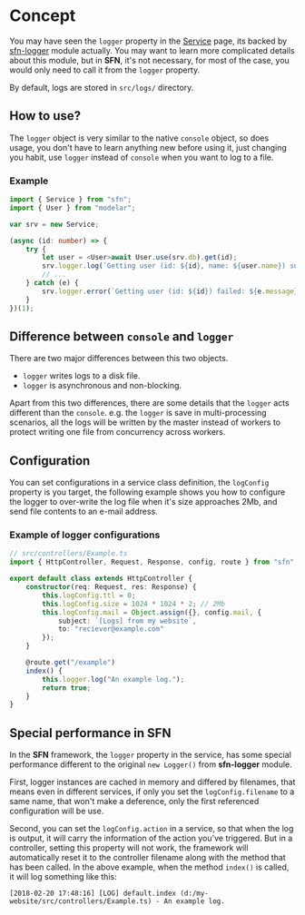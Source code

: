 # Concept

You may have seen the `logger` property in the [Service](./service) page, its 
backed by [sfn-logger](https://github.com/hyurl/sfn-logger) module actually.
You may want to learn more complicated details about this module, but in 
**SFN**, it's not necessary, for most of the case, you would only need to call
it from the `logger` property.

By default, logs are stored in `src/logs/` directory.

## How to use?

The `logger` object is very similar to the native `console` object, so does 
usage, you don't have to learn anything new before using it, just changing you 
habit, use `logger` instead of `console` when you want to log to a file.

### Example

```typescript
import { Service } from "sfn";
import { User } from "modelar";

var srv = new Service;

(async (id: number) => {
    try {
        let user = <User>await User.use(srv.db).get(id);
        srv.logger.log(`Getting user (id: ${id}, name: ${user.name}) succeed.`);
        // ...
    } catch (e) {
        srv.logger.error(`Getting user (id: ${id}) failed: ${e.message}.`);
    }
})(1);
```

## Difference between `console` and `logger`

There are two major differences between this two objects. 

- `logger` writes logs to a disk file.
- `logger` is asynchronous and non-blocking.

Apart from this two differences, there are some details that the `logger` acts
different than the `console`. e.g. the `logger` is save in multi-processing 
scenarios, all the logs will be written by the master instead of workers to 
protect writing one file from concurrency across workers.

## Configuration

You can set configurations in a service class definition, the `logConfig` 
property is you target, the following example shows you how to configure the 
logger to over-write the log file when it's size approaches 2Mb, and send file
contents to an e-mail address.

### Example of logger configurations

```typescript
// src/controllers/Example.ts
import { HttpController, Request, Response, config, route } from "sfn";

export default class extends HttpController {
    constructor(req: Request, res: Response) {
        this.logConfig.ttl = 0;
        this.logConfig.size = 1024 * 1024 * 2; // 2Mb
        this.logConfig.mail = Object.assign({}, config.mail, {
            subject: `[Logs] from my website`,
            to: "reciever@example.com"
        });
    }

    @route.get("/example")
    index() {
        this.logger.log("An example log.");
        return true;
    }
}
```

## Special performance in **SFN**

In the **SFN** framework, the `logger` property in the service, has some 
special performance different to the original `new Logger()` from 
**sfn-logger** module. 

First, logger instances are cached in memory and differed by filenames, that 
means even in different services, if only you set the `logConfig.filename` to 
a same name, that won't make a deference, only the first referenced 
configuration will be use.

Second, you can set the `logConfig.action` in a service, so that when the log 
is output, it will carry the information of the action you've triggered. But 
in a controller, setting this property will not work, the framework will 
automatically reset it to the controller filename along with the method that 
has been called. In the above example, when the method `index()` is called, it
will log something like this:

```plain
[2018-02-20 17:48:16] [LOG] default.index (d:/my-website/src/controllers/Example.ts) - An example log.
```